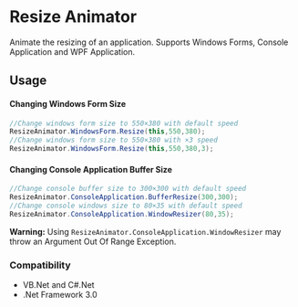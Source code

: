 # Resize Animator
Animate the resizing of an application. Supports Windows Forms, Console Application and WPF Application.

## Usage

#### Changing Windows Form Size
  ```cs
//Change windows form size to 550×380 with default speed
ResizeAnimator.WindowsForm.Resize(this,550,380);
//Change windows form size to 550×380 with ×3 speed
ResizeAnimator.WindowsForm.Resize(this,550,380,3);
  ```
#### Changing Console Application Buffer Size
  ```cs
//Change console buffer size to 300×300 with default speed
ResizeAnimator.ConsoleApplication.BufferResize(300,300);
//Change console windows size to 80×35 with default speed
ResizeAnimator.ConsoleApplication.WindowResizer(80,35);
  ```
  
  **Warning:** Using ```ResizeAnimator.ConsoleApplication.WindowResizer``` may throw an Argument Out Of Range Exception.
  
### Compatibility
- VB.Net and C#.Net
- .Net Framework 3.0
